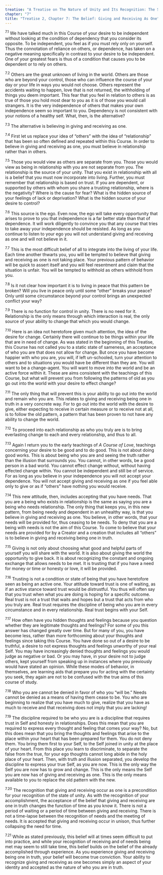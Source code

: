 ```yaml
---
treatise: "A Treatise on The Nature of Unity and Its Recognition: The Second Treatise"
chapter: "7"
title: "Treatise 2, Chapter 7: The Belief: Giving and Receiving As One"
---
```


<sup>7.1</sup> We have talked much in this Course of your desire to be
independent without looking at the condition of dependency that you
consider its opposite. To be independent, you feel as if you must rely
only on yourself. Thus the connotation of reliance on others, or
dependence, has taken on a negative meaning specifically in contrast to
your desire to be independent. One of your greatest fears is thus of a
condition that causes you to be dependent or to rely on others. 

<sup>7.2</sup> Others are the great unknown of living in the world.
Others are those who are beyond your control, those who can influence
the course of your day or your life in ways you would not choose. Others
represent the accidents waiting to happen, love that is not returned,
the withholding of things you deem important. This fear that you feel in
relation to others is as true of those you hold most dear to you as it
is of those you would call strangers. It is the very independence of
others that makes your own independence seem so important to you.
Dependency is not consistent with your notions of a healthy self. What,
then, is the alternative? 

<sup>7.3</sup> The alternative is believing in giving and receiving as
one. 

<sup>7.4</sup> First let us replace your idea of “others” with the idea
of “relationship” that has been so often defined and repeated within
this Course. In order to believe in giving and receiving as one, you
must believe in relationship rather than in others. 

<sup>7.5</sup> Those you would view as others are separate from you.
Those you would view as being in relationship with you are not separate
from you.  The relationship is the source of your unity. That you exist
in relationship with all is a belief that you must now incorporate into
living. Further, you must remember that relationship is based on trust.
If you are dependent, or supported by others with whom you share a
trusting relationship, where is the negativity? Where is the cause for
fear? What is the hidden source of your feelings of lack or deprivation?
What is the hidden source of your desire to control?

<sup>7.6</sup> This source is the ego. Even now, the ego will take every
opportunity that arises to prove to you that independence is a far
better state than that of dependence. It will work diligently to
convince you that any course that tries to take away your independence
should be resisted. As long as you continue to listen to your ego you
will not understand giving and receiving as one and will not believe in
it. 

<sup>7.7</sup> This is the most difficult belief of all to integrate
into the living of your life.  Each time another thwarts you, you will
be tempted to believe that giving and receiving as one is not taking
place. Your previous pattern of behavior will be quick to assert itself
and you will feel resentment and claim that the situation is unfair. You
will be tempted to withhold as others withhold from you. 

<sup>7.8</sup> Is it not clear how important it is to living in peace
that this pattern be broken? Will you live in peace only until some
“other” breaks your peace? Only until some circumstance beyond your
control brings an unexpected conflict your way? 

<sup>7.9</sup> There is no function for control in unity. There is no
need for it.  Relationship is the only means through which interaction
is real, the only source of your ability to change that which you would
change. 

<sup>7.10</sup> Here is an idea not heretofore given much attention, the
idea of the desire for change.  Certainly there will continue to be
things within your life that are in need of change. As was stated in the
beginning of this Treatise, this Course has not called you to a static
state of sameness, an acceptance of who you are that does not allow for
change. But once you have become happier with who you are, you will, if
left un-schooled, turn your attention to others and to situations you
would have be different than they are. You will want to be a
change-agent. You will want to move into the world and be an active
force within it. These are aims consistent with the teachings of this
Course, but what will prevent you from following the patterns of old as
you go out into the world with your desire to effect change? 

<sup>7.11</sup> The only thing that will prevent this is your ability to
go out into the world and remain who you are. This relates to giving and
receiving being one in truth in a very concrete way. For to go out into
the world with the desire to give, either expecting to receive in
certain measure or to receive not at all, is to follow the old pattern,
a pattern that has been proven to not have any ability to change the
world. 

<sup>7.12</sup> To proceed into each relationship as who you truly are
is to bring everlasting change to each and every relationship, and thus
to all. 

<sup>7.13</sup> Again I return you to the early teachings of *A Course
of Love*, teachings concerning your desire to be good and to do good.
This is not about doing good works. This is about being who you are and
seeing the truth rather than the illusion that surrounds you. You
cannot, in other words, be a good person in a bad world. You cannot
effect change without, without having effected change within. You cannot
be independent and still be of service. For as long as you believe in
your independence you will not accept your dependence.  You will not
accept giving and receiving as one if you feel able only to give or as
if “others” have nothing you would receive. 

<sup>7.14</sup> This new attitude, then, includes accepting that you
have needs.  That you are a being who exists in relationship is the same
as saying you are a being who needs relationship. The only thing that
keeps you, in this new pattern, from being needy and dependent in an
unhealthy way, is that you believe in giving and receiving as one. You
believe, in other words, that your needs will be provided for, thus
ceasing to be needs. To deny that you are a being with needs is not the
aim of this Course. To come to believe that your needs are provided for
by a Creator and a creation that includes all “others” is to believe in
giving and receiving being one in truth. 

<sup>7.15</sup> Giving is not only about choosing what good and helpful
parts of yourself you will share with the world. It is also about giving
the world the opportunity to give back. It is about recognizing the
constant and ongoing exchange that allows needs to be met. It is
trusting that if you have a need for money or time or honesty or love,
it will be provided. 

<sup>7.16</sup> Trusting is not a condition or state of being that you
have heretofore seen as being an active one. Your attitude toward trust
is one of waiting, as if an active stance toward trust would be
*dis*trustful. You thus will often say that you trust when what you are
doing is hoping for a specific outcome. Real trust is not a trust that
waits and hopes but a trust that acts from who you truly are.  Real
trust requires the discipline of being who you are in every circumstance
and in every relationship. Real trust begins with your Self. 

<sup>7.17</sup> How often have you hidden thoughts and feelings because
you question whether they are legitimate thoughts and feelings? For some
of you this answer has changed greatly over time. But for many of you,
you have become less, rather than more forthcoming about your thoughts
and feelings since taking this Course. You have done so out of a desire
to be truthful, a desire to not express thoughts and feelings unworthy
of your real Self. You may have increasingly denied thoughts and
feelings you would judge as negative or bad. Or you may have, in your
desire not to judge others, kept yourself from speaking up in instances
where you previously would have stated an opinion. While these modes of
behavior, in themselves, are learning aids that prepare you for acting
with the certainty you seek, they again are not to be confused with the
true aims of this course of study. 

<sup>7.18</sup> Who you are cannot be denied in favor of who you “will
be.” Needs cannot be denied as a means of having them cease to be. You
who are beginning to realize that you have much to give, realize that
you have as much to receive and that receiving does not imply that you
are lacking! 

<sup>7.19</sup> The discipline required to be who you are is a
discipline that requires trust in Self and honesty in relationships.
Does this mean that you are required to express every thought and
feeling that comes your way? No, but this does mean that you bring the
thoughts and feelings that arise to the place within your heart that has
been prepared for them. You do not deny them. You bring them first to
your Self, to the Self joined in unity at the place of your heart. From
this place you learn to discriminate, to separate the false from the
true, for your ego thoughts cannot long abide in the holy place of your
heart. Then, with truth and illusion separated, you develop the
discipline to express your true Self, as you are now. This is the only
way the Self you are now has to grow and change. This is the only means
the Self you are now has of giving and receiving as one. This is the
only means available to you to replace the old pattern with the new. 

<sup>7.20</sup> The recognition that giving and receiving occur as one
is a precondition for your recognition of the state of unity. As with
the recognition of your accomplishment, the acceptance of the belief
that giving and receiving are one in truth changes the function of time
as you know it. There is not a period of waiting or a period of time
between giving and receiving. There is not a time-lapse between the
recognition of needs and the meeting of needs. It is accepted that
giving and receiving occur in unison, thus further collapsing the need
for time. 

<sup>7.21</sup> While as stated previously, this belief will at times
seem difficult to put into practice, and while your recognition of
receiving and of needs being met may seem to still take time, this
belief builds on the belief of the already accomplished through
experience. As you experience giving and receiving being one in truth,
your belief will become true conviction. Your ability to recognize
giving and receiving as one becomes simply an aspect of your identity
and accepted as the nature of who you are in truth.


